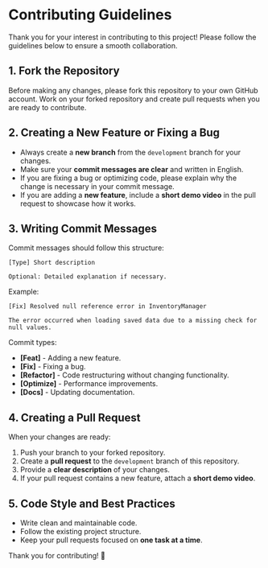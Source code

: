 # Contributing Guidelines

Thank you for your interest in contributing to this project! Please follow the guidelines below to ensure a smooth collaboration.

## 1. Fork the Repository
Before making any changes, please fork this repository to your own GitHub account. Work on your forked repository and create pull requests when you are ready to contribute.

## 2. Creating a New Feature or Fixing a Bug
- Always create a **new branch** from the `development` branch for your changes.
- Make sure your **commit messages are clear** and written in English.
- If you are fixing a bug or optimizing code, please explain why the change is necessary in your commit message.
- If you are adding a **new feature**, include a **short demo video** in the pull request to showcase how it works.

## 3. Writing Commit Messages
Commit messages should follow this structure:
```
[Type] Short description

Optional: Detailed explanation if necessary.
```
Example:
```
[Fix] Resolved null reference error in InventoryManager

The error occurred when loading saved data due to a missing check for null values.
```
Commit types:
- **[Feat]** - Adding a new feature.
- **[Fix]** - Fixing a bug.
- **[Refactor]** - Code restructuring without changing functionality.
- **[Optimize]** - Performance improvements.
- **[Docs]** - Updating documentation.

## 4. Creating a Pull Request
When your changes are ready:
1. Push your branch to your forked repository.
2. Create a **pull request** to the `development` branch of this repository.
3. Provide a **clear description** of your changes.
4. If your pull request contains a new feature, attach a **short demo video**.

## 5. Code Style and Best Practices
- Write clean and maintainable code.
- Follow the existing project structure.
- Keep your pull requests focused on **one task at a time**.

Thank you for contributing! 🚀

